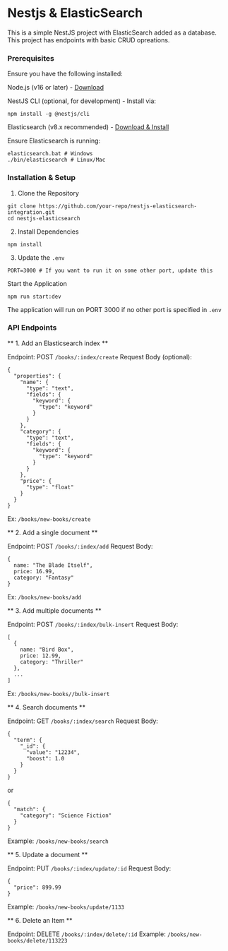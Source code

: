 # Nestjs & ElasticSearch

This is a simple NestJS project with ElasticSearch added as a database. This project has endpoints with basic CRUD opreations.

### Prerequisites
Ensure you have the following installed:

Node.js (v16 or later) - [Download](https://nodejs.org/en)

NestJS CLI (optional, for development) - Install via:
```
npm install -g @nestjs/cli
```

Elasticsearch (v8.x recommended) - [Download & Install](https://www.elastic.co/downloads/elasticsearch)

Ensure Elasticsearch is running:
```
elasticsearch.bat # Windows
./bin/elasticsearch # Linux/Mac
```

###  Installation & Setup
1. Clone the Repository
```
git clone https://github.com/your-repo/nestjs-elasticsearch-integration.git
cd nestjs-elasticsearch
```
2. Install Dependencies
```
npm install
```
3. Update the `.env`
```
PORT=3000 # If you want to run it on some other port, update this
```
Start the Application
```
npm run start:dev
```
The application will run on PORT 3000 if no other port is specified in `.env`

### API Endpoints

** 1. Add an Elasticsearch index **

  Endpoint: POST `/books/:index/create`
  Request Body (optional):
  ```
  {
    "properties": {
      "name": {
        "type": "text",
        "fields": {
          "keyword": {
            "type": "keyword"
          }
        }
      },
      "category": {
        "type": "text",
        "fields": {
          "keyword": {
            "type": "keyword"
          }
        }
      },
      "price": {
        "type": "float"
      }
    }
  }
  ```
  Ex: `/books/new-books/create`

** 2. Add a single document **

  Endpoint: POST `/books/:index/add`
  Request Body:
  ```
  { 
    name: "The Blade Itself", 
    price: 16.99, 
    category: "Fantasy" 
  }
  ```
  Ex: `/books/new-books/add`

** 3. Add multiple documents **

  Endpoint: POST `/books/:index/bulk-insert`
  Request Body:

  ```
  [
    { 
      name: "Bird Box", 
      price: 12.99, 
      category: "Thriller" 
    },
    ...
  ]
  ```
  Ex: `/books/new-books//bulk-insert`

** 4. Search documents **

  Endpoint: GET `/books/:index/search`
  Request Body:
  ```
  {
    "term": {
      "_id": {
        "value": "12234",
        "boost": 1.0
      }
    }
  }
  ```
  or
  ```
  {
    "match": {
      "category": "Science Fiction"
    }
  }
  ```
  Example: `/books/new-books/search`

** 5. Update a document **

  Endpoint: PUT `/books/:index/update/:id`
  Request Body:
  ```
  {
    "price": 899.99
  }
  ```
  Example: `/books/new-books/update/1133`

** 6. Delete an Item **

  Endpoint: DELETE `/books/:index/delete/:id`
  Example: `/books/new-books/delete/113223`